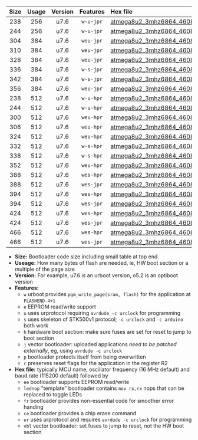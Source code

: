 |Size|Usage|Version|Features|Hex file|
|:-:|:-:|:-:|:-:|:--|
|238|256|u7.6|`w-u-jpr`|[atmega8u2_3mhz6864_460800bps_ur_vbl.hex](https://raw.githubusercontent.com/stefanrueger/urboot/main/atmega8u2_3mhz6864_460800bps_ur_vbl.hex)|
|244|256|u7.6|`w-u-jpr`|[atmega8u2_3mhz6864_460800bps_lednop_ur_vbl.hex](https://raw.githubusercontent.com/stefanrueger/urboot/main/atmega8u2_3mhz6864_460800bps_lednop_ur_vbl.hex)|
|304|384|u7.6|`weu-jpr`|[atmega8u2_3mhz6864_460800bps_ee_ur_vbl.hex](https://raw.githubusercontent.com/stefanrueger/urboot/main/atmega8u2_3mhz6864_460800bps_ee_ur_vbl.hex)|
|310|384|u7.6|`weu-jpr`|[atmega8u2_3mhz6864_460800bps_ee_lednop_ur_vbl.hex](https://raw.githubusercontent.com/stefanrueger/urboot/main/atmega8u2_3mhz6864_460800bps_ee_lednop_ur_vbl.hex)|
|328|384|u7.6|`weu-jpr`|[atmega8u2_3mhz6864_460800bps_ee_lednop_fr_ur_vbl.hex](https://raw.githubusercontent.com/stefanrueger/urboot/main/atmega8u2_3mhz6864_460800bps_ee_lednop_fr_ur_vbl.hex)|
|336|384|u7.6|`w-s-jpr`|[atmega8u2_3mhz6864_460800bps_vbl.hex](https://raw.githubusercontent.com/stefanrueger/urboot/main/atmega8u2_3mhz6864_460800bps_vbl.hex)|
|342|384|u7.6|`w-s-jpr`|[atmega8u2_3mhz6864_460800bps_lednop_vbl.hex](https://raw.githubusercontent.com/stefanrueger/urboot/main/atmega8u2_3mhz6864_460800bps_lednop_vbl.hex)|
|356|384|u7.6|`weu-jpr`|[atmega8u2_3mhz6864_460800bps_ee_lednop_fr_ce_ur_vbl.hex](https://raw.githubusercontent.com/stefanrueger/urboot/main/atmega8u2_3mhz6864_460800bps_ee_lednop_fr_ce_ur_vbl.hex)|
|238|512|u7.6|`w-u-hpr`|[atmega8u2_3mhz6864_460800bps_ur.hex](https://raw.githubusercontent.com/stefanrueger/urboot/main/atmega8u2_3mhz6864_460800bps_ur.hex)|
|244|512|u7.6|`w-u-hpr`|[atmega8u2_3mhz6864_460800bps_lednop_ur.hex](https://raw.githubusercontent.com/stefanrueger/urboot/main/atmega8u2_3mhz6864_460800bps_lednop_ur.hex)|
|300|512|u7.6|`weu-hpr`|[atmega8u2_3mhz6864_460800bps_ee_ur.hex](https://raw.githubusercontent.com/stefanrueger/urboot/main/atmega8u2_3mhz6864_460800bps_ee_ur.hex)|
|306|512|u7.6|`weu-hpr`|[atmega8u2_3mhz6864_460800bps_ee_lednop_ur.hex](https://raw.githubusercontent.com/stefanrueger/urboot/main/atmega8u2_3mhz6864_460800bps_ee_lednop_ur.hex)|
|324|512|u7.6|`weu-hpr`|[atmega8u2_3mhz6864_460800bps_ee_lednop_fr_ur.hex](https://raw.githubusercontent.com/stefanrueger/urboot/main/atmega8u2_3mhz6864_460800bps_ee_lednop_fr_ur.hex)|
|332|512|u7.6|`w-s-hpr`|[atmega8u2_3mhz6864_460800bps.hex](https://raw.githubusercontent.com/stefanrueger/urboot/main/atmega8u2_3mhz6864_460800bps.hex)|
|338|512|u7.6|`w-s-hpr`|[atmega8u2_3mhz6864_460800bps_lednop.hex](https://raw.githubusercontent.com/stefanrueger/urboot/main/atmega8u2_3mhz6864_460800bps_lednop.hex)|
|352|512|u7.6|`weu-hpr`|[atmega8u2_3mhz6864_460800bps_ee_lednop_fr_ce_ur.hex](https://raw.githubusercontent.com/stefanrueger/urboot/main/atmega8u2_3mhz6864_460800bps_ee_lednop_fr_ce_ur.hex)|
|388|512|u7.6|`wes-hpr`|[atmega8u2_3mhz6864_460800bps_ee.hex](https://raw.githubusercontent.com/stefanrueger/urboot/main/atmega8u2_3mhz6864_460800bps_ee.hex)|
|388|512|u7.6|`wes-jpr`|[atmega8u2_3mhz6864_460800bps_ee_vbl.hex](https://raw.githubusercontent.com/stefanrueger/urboot/main/atmega8u2_3mhz6864_460800bps_ee_vbl.hex)|
|394|512|u7.6|`wes-hpr`|[atmega8u2_3mhz6864_460800bps_ee_lednop.hex](https://raw.githubusercontent.com/stefanrueger/urboot/main/atmega8u2_3mhz6864_460800bps_ee_lednop.hex)|
|394|512|u7.6|`wes-jpr`|[atmega8u2_3mhz6864_460800bps_ee_lednop_vbl.hex](https://raw.githubusercontent.com/stefanrueger/urboot/main/atmega8u2_3mhz6864_460800bps_ee_lednop_vbl.hex)|
|424|512|u7.6|`wes-hpr`|[atmega8u2_3mhz6864_460800bps_ee_lednop_fr.hex](https://raw.githubusercontent.com/stefanrueger/urboot/main/atmega8u2_3mhz6864_460800bps_ee_lednop_fr.hex)|
|424|512|u7.6|`wes-jpr`|[atmega8u2_3mhz6864_460800bps_ee_lednop_fr_vbl.hex](https://raw.githubusercontent.com/stefanrueger/urboot/main/atmega8u2_3mhz6864_460800bps_ee_lednop_fr_vbl.hex)|
|466|512|u7.6|`wes-hpr`|[atmega8u2_3mhz6864_460800bps_ee_lednop_fr_ce.hex](https://raw.githubusercontent.com/stefanrueger/urboot/main/atmega8u2_3mhz6864_460800bps_ee_lednop_fr_ce.hex)|
|466|512|u7.6|`wes-jpr`|[atmega8u2_3mhz6864_460800bps_ee_lednop_fr_ce_vbl.hex](https://raw.githubusercontent.com/stefanrueger/urboot/main/atmega8u2_3mhz6864_460800bps_ee_lednop_fr_ce_vbl.hex)|

- **Size:** Bootloader code size including small table at top end
- **Useage:** How many bytes of flash are needed, ie, HW boot section or a multiple of the page size
- **Version:** For example, u7.6 is an urboot version, o5.2 is an optiboot version
- **Features:**
  + `w` urboot provides `pgm_write_page(sram, flash)` for the application at `FLASHEND-4+1`
  + `e` EEPROM read/write support
  + `u` uses urprotocol requiring `avrdude -c urclock` for programming
  + `s` uses skeleton of STK500v1 protocol; `-c urclock` and `-c arduino` both work
  + `h` hardware boot section: make sure fuses are set for reset to jump to boot section
  + `j` vector bootloader: uploaded applications *need to be patched externally*, eg, using `avrdude -c urclock`
  + `p` bootloader protects itself from being overwritten
  + `r` preserves reset flags for the application in the register R2
- **Hex file:** typically MCU name, oscillator frequency (16 MHz default) and baud rate (115200 default) followed by
  + `ee` bootloader supports EEPROM read/write
  + `lednop` "template" bootloader contains `mov rx,rx` nops that can be replaced to toggle LEDs
  + `fr` bootloader provides non-essential code for smoother error handing
  + `ce` bootloader provides a chip erase command
  + `ur` uses urprotocol and requires `avrdude -c urclock` for programming
  + `vbl` vector bootloader: set fuses to jump to reset, not the HW boot section

